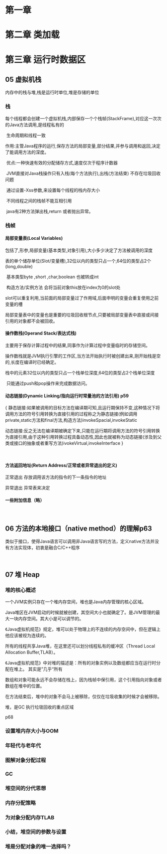 # 第一章



# 第二章 类加载



# 第三章 运行时数据区

 



## 05 虚拟机栈

内存中的栈与堆,栈是运行时单位,堆是存储的单位

### 栈

每个线程都会创建一个虚拟机栈,内部保存一个个栈帧(StackFrame),对应这一次次的Java方法调用,是线程私有的

​	生命周期和线程一致

​	作用:主管Java程序的运行,保存方法的局部变量,部分结果,并参与调用和返回,决定了能调用方法的深度。

​	优点:一种快速有效的分配储存方式,速度仅次于程序计数器

​		JVM直接对Java栈操作只有入栈(每个方法执行),出栈(方法结束)
​		不存在垃圾回收问题

​	通过设置-Xss参数,来设置每个线程的栈内存大小

​    不同线程之间的栈帧不能互相引用

​    java有2种方法弹出栈,return 或者抛出异常。

### 栈帧

#### 局部变量表(Local Variables)

​	包括了,形参,局部变量(基本类型,对象引用),大小多少决定了方法被调用的深度

​	表的单个储存单位(Slot/变量槽),32位以内的类型只占一个,64位的类型占2个(long,double)

​	基本类型byte ,short ,char,boolean 也被转成int

​	构造方法/实例方法 会将当前对象this放在index为0的slot处

​	slot可以重复利用,当前面的局部变量过了作用域,后面申明的变量会重复使用之前变量的槽

​	局部变量表中的变量也是重要的垃圾回收根节点,只要被局部变量表中直接或间接引用的对象都不会被回收。

#### 操作数栈(Operand Stack/表达式栈)

​   主要用于保存计算过程中的结果,同事作为计算过程中变量临时的存储空间。

​	操作数栈就是JVM执行引擎的工作区,当方法开始执行时被创建出来,刚开始栈是空的,长度在编译时已经确定。

​	栈中的元素32位以内的类型只占一个栈单位深度,64位的类型占2个栈单位深度

​	只能通过push和pop操作来完成数据访问。

#### 动态链接(Dynamic Linking/指向运行时常量池的方法引用) p59
{
静态链接:如果被调用的目标方法在编译期可知,且运行期保持不变,这种情况下将调用方法的符号引用转换为直接引用的过程称之为静态链接(例如调用private,static方法和final方法,构造方法)invokeSpacial,invokeStatic

动态链接:反之无法在编译期被确定下来,只能在运行期将调用方法的符号引用转换为直接引用,由于这种引用转换过程具备动态性,因此也就被称为动态链接(涉及到父类或接口的抽象或者重写方法)ivokeVirtual,invokeInterface
}	

​	

#### 方法返回地址(Return Address/正常或者异常退出的定义)

正常退出 存放调用该方法的指令的下一条指令的地址

异常退出 异常表来决定

#### 一些附加信息（略）


<br/>

## 06 方法的本地接口（native method）的理解p63
类似于接口，使得Java语言可以调用非Java语言写的方法，定义native方法并没有方法实现体，初衷是融合C/C++程序

<br/>

## 07 堆 Heap

### 堆的核心概述

一个JVM实例只存在一个堆内存空间，堆也是Java内存管理的核心区域。

Java堆区在JVM启动的时候就被创建，其空间大小也就确定了。是JVM管理的最大一块内存空间。其大小是可以调节的。

《Java虚拟机规范》规定，堆可以处于物理上的不连续的内存空间中，但在逻辑上他应该被视为连续的。

所有的线程共享Java堆，在这里还可以划分线程私有的缓冲区（Thread Local Allocation Buffer,TLAB）。

《Java虚拟机规范》中对堆的描述是：所有的对象实例以及数组都应当在运行时分配在堆上。
其实是”几乎“所有

数组和对象可能永远不会存储在栈上，因为栈帧中保引用，这个引用指向对象或者数组在堆中的位置。

在方法结束后，堆中的对象不会马上被移除，仅仅在垃圾收集的时候才会被移除。

堆，是GC 执行垃圾回收的重点区域

p68

### 设置堆内存大小与OOM

### 年轻代与老年代

### 图解对象分配过程

### GC

### 堆空间的分代思想

### 内存分配策略

### 为对象分配内存TLAB

### 小结，堆空间的参数与设置

### 堆是分配对象的唯一选择吗？









 	







